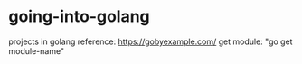 # going-into-golang
projects in golang
reference: https://gobyexample.com/
get module: "go get module-name"